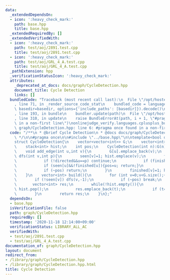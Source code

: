 ```yaml
---
data:
  _extendedDependsOn:
  - icon: ':heavy_check_mark:'
    path: base.hpp
    title: base.hpp
  _extendedRequiredBy: []
  _extendedVerifiedWith:
  - icon: ':heavy_check_mark:'
    path: test/aoj/2891.test.cpp
    title: test/aoj/2891.test.cpp
  - icon: ':heavy_check_mark:'
    path: test/aoj/GRL_4_A.test.cpp
    title: test/aoj/GRL_4_A.test.cpp
  _pathExtension: hpp
  _verificationStatusIcon: ':heavy_check_mark:'
  attributes:
    _deprecated_at_docs: docs/graph/CycleDetection.hpp
    document_title: Cycle Detection
    links: []
  bundledCode: "Traceback (most recent call last):\n  File \"/opt/hostedtoolcache/Python/3.9.0/x64/lib/python3.9/site-packages/onlinejudge_verify/documentation/build.py\"\
    , line 71, in _render_source_code_stat\n    bundled_code = language.bundle(stat.path,\
    \ basedir=basedir, options={'include_paths': [basedir]}).decode()\n  File \"/opt/hostedtoolcache/Python/3.9.0/x64/lib/python3.9/site-packages/onlinejudge_verify/languages/cplusplus.py\"\
    , line 193, in bundle\n    bundler.update(path)\n  File \"/opt/hostedtoolcache/Python/3.9.0/x64/lib/python3.9/site-packages/onlinejudge_verify/languages/cplusplus_bundle.py\"\
    , line 310, in update\n    raise BundleErrorAt(path, i + 1, \"#pragma once found\
    \ in a non-first line\")\nonlinejudge_verify.languages.cplusplus_bundle.BundleErrorAt:\
    \ graph/CycleDetection.hpp: line 6: #pragma once found in a non-first line\n"
  code: "/**\n * @brief Cycle Detection\n * @docs docs/graph/CycleDetection.hpp\n\
    \ */\n\n#pragma once\n\n#include \"../base.hpp\"\n\ntemplate<bool directed>\n\
    struct CycleDetection{\n    vector<vector<int>> G;\n    vector<int> seen,finished;\n\
    \    stack<int> hist;\n    int pos;\n    CycleDetection(int n):G(n),seen(n,0),finished(n,0),pos(-1){}\n\
    \    void add_edge(int u,int v){\n        G[u].emplace_back(v);\n    }\n    void\
    \ dfs(int v,int p){\n        seen[v]=1; hist.emplace(v);\n        for (int u:G[v]){\n\
    \            if (!directed&&u==p) continue;\n            if (finished[u]) continue;\n\
    \            if (seen[u]&&!finished[u]){pos=u; return;}\n            dfs(u,v);\n\
    \            if (~pos) return;\n        }\n        finished[v]=1; hist.pop();\n\
    \    }\n    vector<int> build(){\n        for (int v=0;v<G.size();++v){\n    \
    \        if (!seen[v]) dfs(v,-1);\n            if (~pos) break;\n        }\n \
    \       vector<int> res;\n        while(!hist.empty()){\n            int t=hist.top();\
    \ hist.pop();\n            res.emplace_back(t);\n            if (t==pos) break;\n\
    \        }\n        return res;\n    }\n};"
  dependsOn:
  - base.hpp
  isVerificationFile: false
  path: graph/CycleDetection.hpp
  requiredBy: []
  timestamp: '2020-11-18 12:14:00+09:00'
  verificationStatus: LIBRARY_ALL_AC
  verifiedWith:
  - test/aoj/2891.test.cpp
  - test/aoj/GRL_4_A.test.cpp
documentation_of: graph/CycleDetection.hpp
layout: document
redirect_from:
- /library/graph/CycleDetection.hpp
- /library/graph/CycleDetection.hpp.html
title: Cycle Detection
---
```

